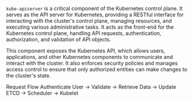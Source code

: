 `kube-apiserver` is a critical component of the Kubernetes control plane. It serves as the API server for Kubernetes, providing a RESTful interface for interacting with the cluster's control plane, managing resources, and executing various administrative tasks. It acts as the front-end for the Kubernetes control plane, handling API requests, authentication, authorization, and validation of API objects.

This component exposes the Kubernetes API, which allows users, applications, and other Kubernetes components to communicate and interact with the cluster. It also enforces security policies and manages access control to ensure that only authorized entities can make changes to the cluster's state.

Request Flow
Authenticate User -> Validate -> Retrieve Data -> Update ETCD -> Scheduler -> Kubelet